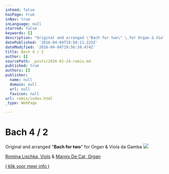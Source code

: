 ```yaml
---
inFeed: false
hasPage: true
inNav: true
inLanguage: null
starred: false
keywords: []
description: "Original and arranged \"Bach for two\" \_for Organ & Viola da Gamba"
datePublished: '2016-04-04T19:56:11.223Z'
dateModified: '2016-04-04T19:56:10.474Z'
title: Bach 4 / 2
author: []
sourcePath: _posts/2016-01-24-romix.md
published: true
authors: []
publisher:
  name: null
  domain: null
  url: null
  favicon: null
url: romix/index.html
_type: WebPage

---
```

# Bach 4 / 2

Original and arranged "**Bach for two**"  for Organ & Viola da Gamba
![](https://the-grid-user-content.s3-us-west-2.amazonaws.com/78b72188-f165-4ef5-8c7a-095e3d801d17.jpg)

[Romina Lischka, Viols][0] &                            [Marnix De Cat, Organ][1]

[( klik voor meer info )][2]

[0]: http://www.rominalischka.eu/
[1]: http://www.marnixdecat.be/
[2]: http://thegrid.ai/marnix-de-cat/romix